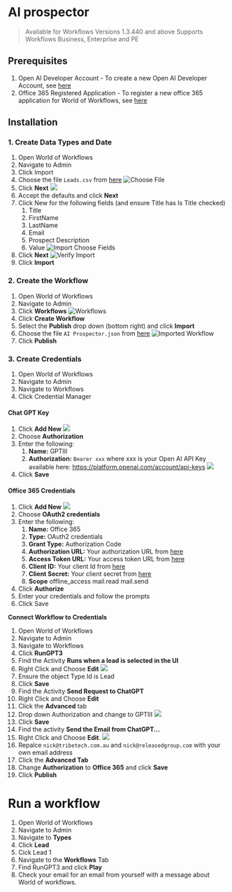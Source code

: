 # AI prospector

> Available for Workflows Versions 1.3.440 and above
> Supports Workflows Business, Enterprise and PE

## Prerequisites
1. Open AI Developer Account - To create a new Open AI Developer Account, see [here](open-ai-account.md)
2. Office 365 Registered Application - To register a new office 365 application for World of Workflows, see [here](register-office365-application.md)

## Installation
### 1. Create Data Types and Date
1. Open World of Workflows
2. Navigate to Admin
3. Click Import
4. Choose the file `Leads.csv` from [here](files/Leads.csv)
   ![Choose File](2023-03-06-08-34-31.png)
5. Click **Next**
   ![](2023-03-06-08-35-05.png)
6. Accept the defaults and click **Next**
7. Click New for the following fields (and ensure Title has Is Title checked) 
   1. Title
   2. FirstName
   3. LastName
   4. Email
   5. Prospect Description
   6. Value
   ![Import Choose Fields](2023-03-06-08-37-06.png)
8. Click **Next**
   ![Verify Import](2023-03-06-08-37-42.png)
9. Click **Import**

### 2. Create the Workflow
1. Open World of Workflows
2. Navigate to Admin
3. Click **Workflows**
   ![Workflows](2023-03-06-08-38-53.png)
4. Click **Create Workflow**
5. Select the **Publish** drop down (bottom right) and click **Import**
6. Choose the file `AI Prospector.json` from [here](files/ai-prospector-workflow.json)
   ![Imported Workflow](2023-03-06-08-40-37.png)
7. Click **Publish**

### 3. Create Credentials
1. Open World of Workflows
2. Navigate to Admin
3. Navigate to Workflows
4. Click Credential Manager

#### Chat GPT Key

1. Click **Add New**
   ![](2023-03-06-08-41-48.png)
2. Choose **Authorization**
3. Enter the following:
   1. **Name:** GPTIII
   2. **Authorization:** ```Bearer xxx``` where xxx is your Open AI API Key available here: https://platform.openai.com/account/api-keys
   ![](2023-03-06-08-43-53.png)
4. Click **Save**

#### Office 365 Credentials
1. Click **Add New**
   ![](2023-03-06-08-41-48.png)
2. Choose **OAuth2 credentials**
3. Enter the following:
   1. **Name:** Office 365
   2. **Type:** OAuth2 credentials
   3. **Grant Type:** Authorization Code
   4. **Authorization URL:** Your authorization URL from [here](register-office365-application.md)
   5. **Access Token URL:** Your access token URL from [here](register-office365-application.md)
   6. **Client ID:** Your client Id from [here](register-office365-application.md)
   7. **Client Secret:** Your client secret from [here](register-office365-application.md)
   8. **Scope** offline_access mail.read mail.send
4. Click **Authorize**
5. Enter your credentials and follow the prompts
6. Click Save

**Connect Workflow to Credentials**
1. Open World of Workflows
2. Navigate to Admin
3. Navigate to Workflows
4. Click **RunGPT3**
5. Find the Activity **Runs when a lead is selected in the UI**
6. Right Click and Choose **Edit**
   ![](2023-03-06-09-06-30.png)
7. Ensure the object Type Id is Lead
8. Click **Save**
9. Find the Activity **Send Request to ChatGPT**
10. Right Click and Choose **Edit**
11. Click the **Advanced** tab
12. Drop down Authorization and change to GPTIII
   ![](2023-03-06-09-01-53.png)
13. Click **Save**
14. Find the activity **Send the Email from ChatGPT...**
15. Right Click and Choose **Edit**.
    ![](2023-03-06-09-03-23.png)
16. Repalce ```nick@tribetech.com.au``` and ```nick@releasedgroup.com``` with your own email address
17. Click the **Advanced Tab**
18. Change **Authorization** to **Office 365** and click **Save**
19. Click **Publish**

# Run a workflow
1. Open World of Workflows
2. Navigate to Admin
3. Navigate to **Types**
4. Click **Lead**
5. Cick Lead 1
6. Navigate to the **Workflows** Tab
7. Find RunGPT3 and click **Play**
8. Check your email for an email from yourself with a message about World of workflows.